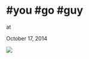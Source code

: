 # #you #go #guy











at

October 17, 2014















![](Screenshot%2Bfrom%2B2014-10-17%2B16%3A32%3A22.png)
